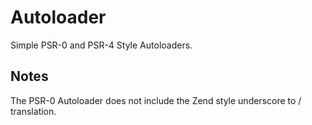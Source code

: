 Autoloader
==========

Simple PSR-0 and PSR-4 Style Autoloaders.


## Notes

The PSR-0 Autoloader does not include the Zend style underscore to / translation.
